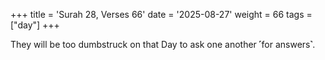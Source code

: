 +++
title = 'Surah 28, Verses 66'
date = '2025-08-27'
weight = 66
tags = ["day"]
+++

They will be too dumbstruck on that Day to ask one another ˹for answers˺.